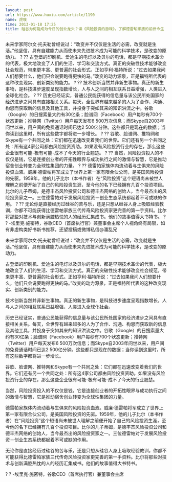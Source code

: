```yaml
---
layout: post
url: https://www.huxiu.com/article/1190
name: 虎嗅
time: 2013-01-18 17:25
title: 硅谷为何能成为今日的创业龙头？读《风险投资的游戏》，了解德雷珀家族的前世今生
---
```

未来学家阿尔文·托夫勒曾经说过：“改变并不仅仅是生活的必需，改变就是生活。”他坚信，具有自建能力从而使未来先进技术成为可能的科学技术，是改变的原动力。 ? ?? 古登堡的印刷机、爱迪生的电灯以及贝尔的电话，都是早期技术革命的代表，极大地改变了人们的生活、学习和交流方式。真正的突破性技术能够改变社会规范，带来更丰富、更普遍的社会形式。正如亨利·福特所说：“过去如果我问人们想要什么，他们只会说要跑得更快的马。”改变的动力源泉，正是福特所代表的这种改变现实、创新类别的能力。 ? ?? 技术创新当然并非新生事物。真正的新生事物，是科技进步速度呈现指数增长，人与人之间的相互联系日益增强，人类进入全球化社会。 ? ?? 历史已经证实，普通公民能获得的信息量与该公民所处国家的经济进步之间具有直接相关关系。每天，全世界有越来越多的人为了合作、沟通、构思而获取新的信息及其他工具，并投身于突如其来的知识洪流之中。谷歌（Google）的日搜索量大约有30亿条；脸谱网（Facebook）用户每秒有700个状态更新；推特网（Twitter）用户每天发布6 500万次信息；而Skype自2003年问世以来，用户间的免费通话时间已达2 500亿分钟。这些都只是现在的数据；当你读到这里时，所有这些数字都将进一步增长。 ? ?? 谷歌、脸谱网、推特网和Skype有一个共同之处：它们都在迅速改变着我们的世界。它们还有另一个共同之处：所有这4家公司都由风险投资资助。如果没有风险投资行业的存在，那么这些企业很有可能-极有可能-成不了今天的行业翘楚。 ? ?? 当然，风险投资投入的不仅仅是钱，它是连接创业者的开拓性眼界与成功执行之间的激情与智慧，它是推动宿舍创业转变为全球性集团的力量。 ? ?? 德雷帕家族体内流动着与生俱来的风险投资血液。威廉·德雷帕将军成立了世界上第一家有限合伙公司，是美国风险投资的先驱。1959年，他的儿子比尔（本书作者）在“风险投资”这个短语尚未被世人理解之前便开始了自己的风险投资生涯，至今他的名下已经拥有几百个投资项目。比尔的儿子蒂姆，是德丰杰风险投资公司和德丰杰网络的创始人，当今最杰出的风险投资家之一。三位德雷帕对于发展风险投资－创业生态系统都起着不可或缺的作用。 ? ?? 无论你是直接经历过硅谷的苦与乐，还是只想从硅谷人身上吸取经验教训，你都不可能获得比德雷帕家族三代传奇风险投资家更完善的第一手资料。比尔将那些对技术与创新满腔热忱的人的经历汇集成书。他们的故事值得大书特书。 ? ? -埃里克·施密特，谷歌CEO（首席执行官）兼董事会主席个人视角终有局限，如有非虚构类好书新书推荐，还望投稿或微博私信@潘乱兄

未来学家阿尔文·托夫勒曾经说过：“改变并不仅仅是生活的必需，改变就是生活。”他坚信，具有自建能力从而使未来先进技术成为可能的科学技术，是改变的原动力。

古登堡的印刷机、爱迪生的电灯以及贝尔的电话，都是早期技术革命的代表，极大地改变了人们的生活、学习和交流方式。真正的突破性技术能够改变社会规范，带来更丰富、更普遍的社会形式。正如亨利·福特所说：“过去如果我问人们想要什么，他们只会说要跑得更快的马。”改变的动力源泉，正是福特所代表的这种改变现实、创新类别的能力。

技术创新当然并非新生事物。真正的新生事物，是科技进步速度呈现指数增长，人与人之间的相互联系日益增强，人类进入全球化社会。

历史已经证实，普通公民能获得的信息量与该公民所处国家的经济进步之间具有直接相关关系。每天，全世界有越来越多的人为了合作、沟通、构思而获取新的信息及其他工具，并投身于突如其来的知识洪流之中。谷歌（Google）的日搜索量大约有30亿条；脸谱网（Facebook）用户每秒有700个状态更新；推特网（Twitter）用户每天发布6 500万次信息；而Skype自2003年问世以来，用户间的免费通话时间已达2 500亿分钟。这些都只是现在的数据；当你读到这里时，所有这些数字都将进一步增长。

谷歌、脸谱网、推特网和Skype有一个共同之处：它们都在迅速改变着我们的世界。它们还有另一个共同之处：所有这4家公司都由风险投资资助。如果没有风险投资行业的存在，那么这些企业很有可能-极有可能-成不了今天的行业翘楚。

当然，风险投资投入的不仅仅是钱，它是连接创业者的开拓性眼界与成功执行之间的激情与智慧，它是推动宿舍创业转变为全球性集团的力量。

德雷帕家族体内流动着与生俱来的风险投资血液。威廉·德雷帕将军成立了世界上第一家有限合伙公司，是美国风险投资的先驱。1959年，他的儿子比尔（本书作者）在“风险投资”这个短语尚未被世人理解之前便开始了自己的风险投资生涯，至今他的名下已经拥有几百个投资项目。比尔的儿子蒂姆，是德丰杰风险投资公司和德丰杰网络的创始人，当今最杰出的风险投资家之一。三位德雷帕对于发展风险投资－创业生态系统都起着不可或缺的作用。

无论你是直接经历过硅谷的苦与乐，还是只想从硅谷人身上吸取经验教训，你都不可能获得比德雷帕家族三代传奇风险投资家更完善的第一手资料。比尔将那些对技术与创新满腔热忱的人的经历汇集成书。他们的故事值得大书特书。

? ? -埃里克·施密特，谷歌CEO（首席执行官）兼董事会主席

